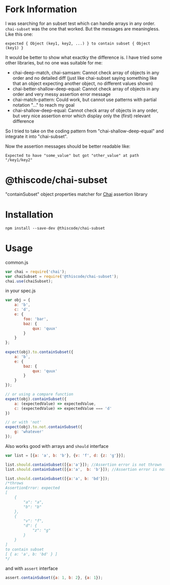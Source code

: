 Fork Information
================

I was searching for an subset test which can handle arrays in any order. `chai-subset` was the one that worked. But the messages are meaningless. Like this one:

```text
expected { Object (key1, key2, ...) } to contain subset { Object (key1) }
```

It would be better to show what exactky the difference is. I have tried some other libraries, but no one was suitable for me:

- chai-deep-match, chai-samsam: Cannot check array of objects in any order and no detailed diff (just like chai-subset saying something like that an object expecting another object, no different values shown)
- chai-better-shallow-deep-equal: Cannot check array of objects in any order and very messy assertion error message
- chai-match-pattern: Could work, but cannot use patterns with partial notation "..." to reach my goal
- chai-shallow-deep-equal: Cannot check array of objects in any order, but very nice assertion error which display only the (first) relevant difference

So I tried to take on the coding pattern from "chai-shallow-deep-equal" and integrate it into "chai-subset".

Now the assertion messages should be better readable like:

```text
Expected to have "some_value" but got "other_value" at path "/key1/key2"
```

@thiscode/chai-subset
=====================

"containSubset" object properties matcher for [Chai](http://chaijs.com/) assertion library

Installation
===========

`npm install --save-dev @thiscode/chai-subset`

Usage
=====

common.js
```js
var chai = require('chai');
var chaiSubset = require('@thiscode/chai-subset');
chai.use(chaiSubset);
```

in your spec.js
```js
var obj = {
	a: 'b',
	c: 'd',
	e: {
		foo: 'bar',
		baz: {
			qux: 'quux'
		}
	}
};
	
expect(obj).to.containSubset({
	a: 'b',
	e: {
		baz: {
			qux: 'quux'
		}
	}
});

// or using a compare function
expect(obj).containSubset({
	a: (expectedValue) => expectedValue,
	c: (expectedValue) => expectedValue === 'd'
})

// or with 'not'
expect(obj).to.not.containSubset({
	g: 'whatever'
});
```

Also works good with arrays and `should` interface
```js
var list = [{a: 'a', b: 'b'}, {v: 'f', d: {z: 'g'}}];

list.should.containSubset([{a:'a'}]); //Assertion error is not thrown
list.should.containSubset([{a:'a',  b: 'b'}]); //Assertion error is not thrown

list.should.containSubset([{a:'a', b: 'bd'}]); 
/*throws
AssertionError: expected
[
    {
        "a": "a",
        "b": "b"
    },
    {
        "v": "f",
        "d": {
            "z": "g"
        }
    }
]
to contain subset 
[ { a: 'a', b: 'bd' } ]
*/
```

and with `assert` interface
```js
assert.containSubset({a: 1, b: 2}, {a: 1});
```
